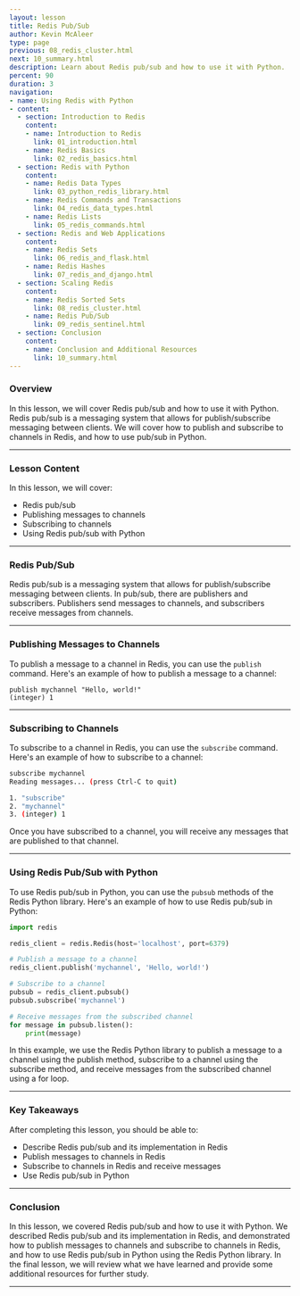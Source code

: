 ```yaml
---
layout: lesson
title: Redis Pub/Sub
author: Kevin McAleer
type: page
previous: 08_redis_cluster.html
next: 10_summary.html
description: Learn about Redis pub/sub and how to use it with Python.
percent: 90
duration: 3
navigation:
- name: Using Redis with Python
- content:
  - section: Introduction to Redis
    content:
    - name: Introduction to Redis
      link: 01_introduction.html
    - name: Redis Basics
      link: 02_redis_basics.html
  - section: Redis with Python
    content:
    - name: Redis Data Types
      link: 03_python_redis_library.html
    - name: Redis Commands and Transactions
      link: 04_redis_data_types.html
    - name: Redis Lists
      link: 05_redis_commands.html
  - section: Redis and Web Applications
    content:
    - name: Redis Sets
      link: 06_redis_and_flask.html
    - name: Redis Hashes
      link: 07_redis_and_django.html
  - section: Scaling Redis
    content:
    - name: Redis Sorted Sets
      link: 08_redis_cluster.html
    - name: Redis Pub/Sub
      link: 09_redis_sentinel.html
  - section: Conclusion
    content:
    - name: Conclusion and Additional Resources
      link: 10_summary.html
---
```



<!-- ![Cover photo of Redis pub/sub](assets/redis-pubsub.jpg){:class="cover"} -->

### Overview

In this lesson, we will cover Redis pub/sub and how to use it with Python. Redis pub/sub is a messaging system that allows for publish/subscribe messaging between clients. We will cover how to publish and subscribe to channels in Redis, and how to use pub/sub in Python.

---

### Lesson Content

In this lesson, we will cover:

* Redis pub/sub
* Publishing messages to channels
* Subscribing to channels
* Using Redis pub/sub with Python

---

### Redis Pub/Sub

Redis pub/sub is a messaging system that allows for publish/subscribe messaging between clients. In pub/sub, there are publishers and subscribers. Publishers send messages to channels, and subscribers receive messages from channels.

---

### Publishing Messages to Channels

To publish a message to a channel in Redis, you can use the `publish` command. Here's an example of how to publish a message to a channel:

```redis
publish mychannel "Hello, world!"
(integer) 1
```

---

### Subscribing to Channels

To subscribe to a channel in Redis, you can use the `subscribe` command. Here's an example of how to subscribe to a channel:

```bash
subscribe mychannel
Reading messages... (press Ctrl-C to quit)

1. "subscribe"
2. "mychannel"
3. (integer) 1
```

Once you have subscribed to a channel, you will receive any messages that are published to that channel.

---

### Using Redis Pub/Sub with Python

To use Redis pub/sub in Python, you can use the `pubsub` methods of the Redis Python library. Here's an example of how to use Redis pub/sub in Python:

```python
import redis

redis_client = redis.Redis(host='localhost', port=6379)

# Publish a message to a channel
redis_client.publish('mychannel', 'Hello, world!')

# Subscribe to a channel
pubsub = redis_client.pubsub()
pubsub.subscribe('mychannel')

# Receive messages from the subscribed channel
for message in pubsub.listen():
    print(message)
```

In this example, we use the Redis Python library to publish a message to a channel using the publish method, subscribe to a channel using the subscribe method, and receive messages from the subscribed channel using a for loop.

---

### Key Takeaways

After completing this lesson, you should be able to:

* Describe Redis pub/sub and its implementation in Redis
* Publish messages to channels in Redis
* Subscribe to channels in Redis and receive messages
* Use Redis pub/sub in Python

---

### Conclusion

In this lesson, we covered Redis pub/sub and how to use it with Python. We described Redis pub/sub and its implementation in Redis, and demonstrated how to publish messages to channels and subscribe to channels in Redis, and how to use Redis pub/sub in Python using the Redis Python library. In the final lesson, we will review what we have learned and provide some additional resources for further study.

---
